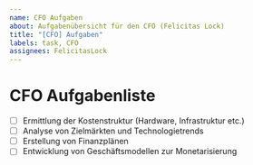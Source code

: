 ```yaml
---
name: CFO Aufgaben
about: Aufgabenübersicht für den CFO (Felicitas Lock)
title: "[CFO] Aufgaben"
labels: task, CFO
assignees: FelicitasLock
---
```


# CFO Aufgabenliste

- [ ] Ermittlung der Kostenstruktur (Hardware, Infrastruktur etc.)
- [ ] Analyse von Zielmärkten und Technologietrends
- [ ] Erstellung von Finanzplänen
- [ ] Entwicklung von Geschäftsmodellen zur Monetarisierung
